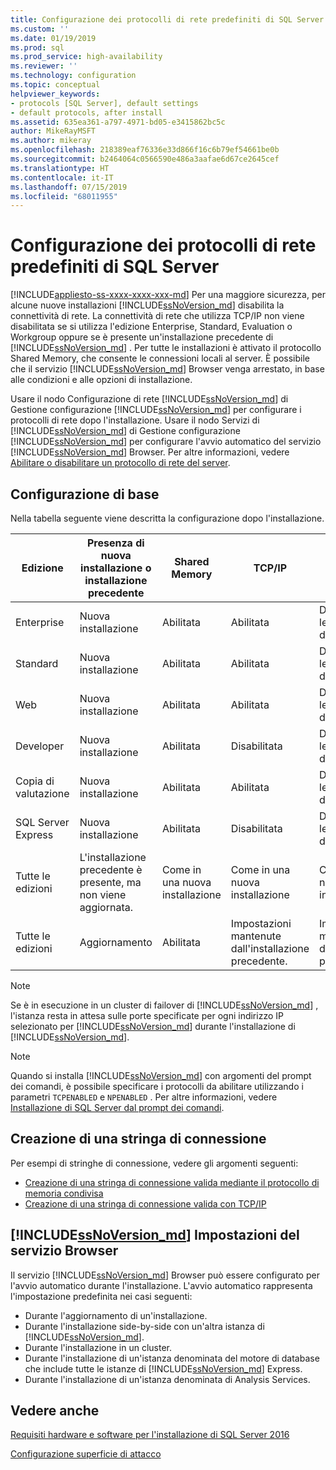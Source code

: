 ```yaml
---
title: Configurazione dei protocolli di rete predefiniti di SQL Server | Microsoft Docs
ms.custom: ''
ms.date: 01/19/2019
ms.prod: sql
ms.prod_service: high-availability
ms.reviewer: ''
ms.technology: configuration
ms.topic: conceptual
helpviewer_keywords:
- protocols [SQL Server], default settings
- default protocols, after install
ms.assetid: 635ea361-a797-4971-bd05-e3415862bc5c
author: MikeRayMSFT
ms.author: mikeray
ms.openlocfilehash: 218389eaf76336e33d866f16c6b79ef54661be0b
ms.sourcegitcommit: b2464064c0566590e486a3aafae6d67ce2645cef
ms.translationtype: HT
ms.contentlocale: it-IT
ms.lasthandoff: 07/15/2019
ms.locfileid: "68011955"
---
```

# <a name="default-sql-server-network-protocol-configuration"></a>Configurazione dei protocolli di rete predefiniti di SQL Server
[!INCLUDE[appliesto-ss-xxxx-xxxx-xxx-md](../../includes/appliesto-ss-xxxx-xxxx-xxx-md.md)]
Per una maggiore sicurezza, per alcune nuove installazioni [!INCLUDE[ssNoVersion_md](../../includes/ssnoversion-md.md)] disabilita la connettività di rete. La connettività di rete che utilizza TCP/IP non viene disabilitata se si utilizza l'edizione Enterprise, Standard, Evaluation o Workgroup oppure se è presente un'installazione precedente di [!INCLUDE[ssNoVersion_md](../../includes/ssnoversion-md.md)] . Per tutte le installazioni è attivato il protocollo Shared Memory, che consente le connessioni locali al server. È possibile che il servizio [!INCLUDE[ssNoVersion_md](../../includes/ssnoversion-md.md)] Browser venga arrestato, in base alle condizioni e alle opzioni di installazione.

Usare il nodo Configurazione di rete [!INCLUDE[ssNoVersion_md](../../includes/ssnoversion-md.md)] di Gestione configurazione [!INCLUDE[ssNoVersion_md](../../includes/ssnoversion-md.md)] per configurare i protocolli di rete dopo l'installazione. Usare il nodo Servizi di [!INCLUDE[ssNoVersion_md](../../includes/ssnoversion-md.md)] di Gestione configurazione [!INCLUDE[ssNoVersion_md](../../includes/ssnoversion-md.md)] per configurare l'avvio automatico del servizio [!INCLUDE[ssNoVersion_md](../../includes/ssnoversion-md.md)] Browser. Per altre informazioni, vedere [Abilitare o disabilitare un protocollo di rete del server](../../database-engine/configure-windows/enable-or-disable-a-server-network-protocol.md).


## <a name="default-configuration"></a>Configurazione di base

Nella tabella seguente viene descritta la configurazione dopo l'installazione.

|Edizione | Presenza di nuova installazione o installazione precedente | Shared Memory | TCP/IP | Named Pipes|
| -------- | -- | -- | -- | --  |  
|Enterprise | Nuova installazione | Abilitata | Abilitata | Disabilitate per le connessioni di rete.|
|Standard | Nuova installazione | Abilitata | Abilitata | Disabilitate per le connessioni di rete.|
|Web | Nuova installazione | Abilitata | Abilitata | Disabilitate per le connessioni di rete.|
|Developer | Nuova installazione | Abilitata | Disabilitata | Disabilitate per le connessioni di rete.|
|Copia di valutazione | Nuova installazione | Abilitata | Abilitata | Disabilitate per le connessioni di rete.|
|SQL Server Express | Nuova installazione | Abilitata | Disabilitata | Disabilitate per le connessioni di rete.|
|Tutte le edizioni | L'installazione precedente è presente, ma non viene aggiornata. | Come in una nuova installazione | Come in una nuova installazione | Come in una nuova installazione|
|Tutte le edizioni | Aggiornamento | Abilitata | Impostazioni mantenute dall'installazione precedente. | Impostazioni mantenute dall'installazione precedente.|


>[!NOTE]
> Se è in esecuzione in un cluster di failover di [!INCLUDE[ssNoVersion_md](../../includes/ssnoversion-md.md)] , l'istanza resta in attesa sulle porte specificate per ogni indirizzo IP selezionato per [!INCLUDE[ssNoVersion_md](../../includes/ssnoversion-md.md)] durante l'installazione di [!INCLUDE[ssNoVersion_md](../../includes/ssnoversion-md.md)].
 
>[!NOTE]
> Quando si installa [!INCLUDE[ssNoVersion_md](../../includes/ssnoversion-md.md)] con argomenti del prompt dei comandi, è possibile specificare i protocolli da abilitare utilizzando i parametri `TCPENABLED` e `NPENABLED` . Per altre informazioni, vedere [Installazione di SQL Server dal prompt dei comandi](../../database-engine/install-windows/install-sql-server-2016-from-the-command-prompt.md).

## <a name="creating-a-connection-string"></a>Creazione di una stringa di connessione

Per esempi di stringhe di connessione, vedere gli argomenti seguenti:
* [Creazione di una stringa di connessione valida mediante il protocollo di memoria condivisa](../../tools/configuration-manager/creating-a-valid-connection-string-using-shared-memory-protocol.md)
* [Creazione di una stringa di connessione valida con TCP/IP](../../tools/configuration-manager/creating-a-valid-connection-string-using-tcp-ip.md)



## <a name="includessnoversionmdincludesssnoversion-mdmd-browser-settings"></a>[!INCLUDE[ssNoVersion_md](../../includes/ssnoversion-md.md)] Impostazioni del servizio Browser

Il servizio [!INCLUDE[ssNoVersion_md](../../includes/ssnoversion-md.md)] Browser può essere configurato per l'avvio automatico durante l'installazione. L'avvio automatico rappresenta l'impostazione predefinita nei casi seguenti:

* Durante l'aggiornamento di un'installazione.
* Durante l'installazione side-by-side con un'altra istanza di [!INCLUDE[ssNoVersion_md](../../includes/ssnoversion-md.md)].
* Durante l'installazione in un cluster.
* Durante l'installazione di un'istanza denominata del motore di database che include tutte le istanze di [!INCLUDE[ssNoVersion_md](../../includes/ssnoversion-md.md)] Express.
* Durante l'installazione di un'istanza denominata di Analysis Services.

## <a name="see-also"></a>Vedere anche

[Requisiti hardware e software per l'installazione di SQL Server 2016](../../sql-server/install/hardware-and-software-requirements-for-installing-sql-server.md)

[Configurazione superficie di attacco](../../relational-databases/security/surface-area-configuration.md)  



